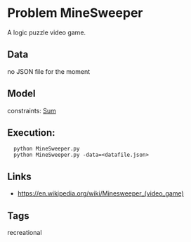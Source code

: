 # Problem MineSweeper

A logic puzzle video game.

## Data
  no JSON file for the moment

## Model
  constraints: [Sum](http://pycsp.org/documentation/constraints/Sum)

## Execution:
```
  python MineSweeper.py
  python MineSweeper.py -data=<datafile.json>
```

## Links
 - https://en.wikipedia.org/wiki/Minesweeper_(video_game)

## Tags
  recreational
